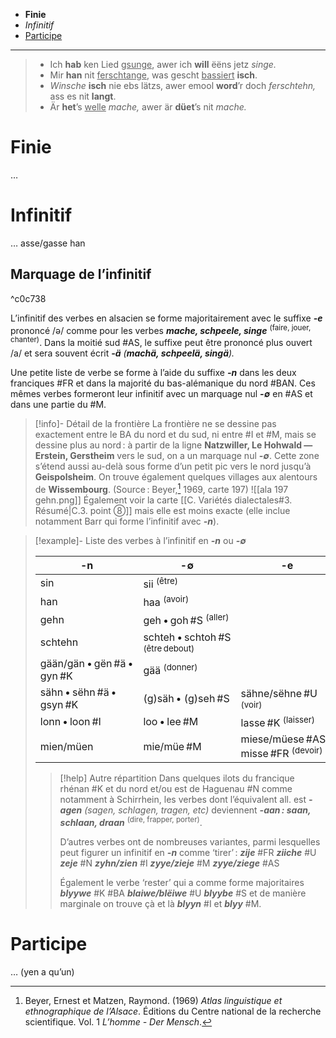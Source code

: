- **Finie**
- *Infinitif*
- <u>Participe</u>

---

> - Ich **hab** ken Lied <u>gsunge</u>, awer ich **will** ëëns jetz *singe.*
> - Mir **han** nit <u>ferschtange</u>, was gescht <u>bassiert</u> **isch**.
> - _Winsche_ **isch** nie ebs lätzs, awer emool **word**’r doch *ferschtehn,* ass es nit **langt**.
> - Är **het**’s <u>welle</u> *mache,* awer är **düet**’s nit *mache.*

# Finie
…
# Infinitif

… asse/gasse han

## Marquage de l’infinitif

^c0c738

L’infinitif des verbes en alsacien se forme majoritairement avec le suffixe ***-e*** prononcé /ə/ comme pour les verbes ***mache, schpeele, singe*** <sup>(faire, jouer, chanter)</sup>. Dans la moitié sud #AS, le suffixe peut être prononcé plus ouvert /a/ et sera souvent écrit _**-ä** (**machä, schpeelä, singä**)._

Une petite liste de verbe se forme à l’aide du suffixe ***-n*** dans les deux franciques #FR et dans la majorité du bas-alémanique du nord #BAN. Ces mêmes verbes formeront leur infinitif avec un marquage nul ***-∅*** en #AS et dans une partie du #M.

> [!info]- Détail de la frontière
> La frontière ne se dessine pas exactement entre le BA du nord et du sud, ni entre #I et #M, mais se dessine plus au nord : à partir de la ligne **Natzwiller, Le Hohwald — Erstein, Gerstheim** vers le sud, on a un marquage nul ***-∅***. Cette zone s’étend aussi au-delà sous forme d’un petit pic vers le nord jusqu’à **Geispolsheim**. On trouve également quelques villages aux alentours de **Wissembourg**.
> (Source : Beyer,[^ALA] 1969, carte 197) ![[ala 197 gehn.png]]
> Également voir la carte [[C. Variétés dialectales#3. Résumé|C.3. point ⑧]] mais elle est moins exacte (elle inclue notamment Barr qui forme l’infinitif avec ***-n***).

> [!example]- Liste des verbes à l’infinitif en ***-n*** ou ***-∅***
> 
> -n | -∅ | -e
>  -- | -- | --
> sin | sii <sup>(être)</sup> |
> han | haa <sup>(avoir)</sup>|
> gehn | geh • goh #S <sup>(aller)</sup>|
> schtehn | schteh • schtoh #S <sup>(être debout)</sup>|
> gään/gän • gën #ä • gyn #K | gää <sup>(donner)</sup>|
> sähn • sëhn #ä • gsyn #K | (g)säh • (g)seh #S | sähne/sëhne #U <sup>(voir)</sup>
> lonn • loon #I | loo • lee #M|lasse #K <sup>(laisser)</sup>
> mien/müen|mie/müe #M | miese/müese #AS • misse #FR <sup>(devoir)</sup>
>
> > [!help] Autre répartition
> > Dans quelques ilots du francique rhénan #K et du nord et/ou est de Haguenau #N comme notamment à Schirrhein, les verbes dont l’équivalent all. est _**-agen** (sagen, schlagen, tragen, etc)_ deviennent ***-aan : saan, schlaan, draan*** <sup>(dire, frapper, porter)</sup>.
> > 
> > D’autres verbes ont de nombreuses variantes, parmi lesquelles peut figurer un infinitif en ***-n*** comme ‘tirer’ : ***zije*** #FR ***ziiche*** #U ***zeje*** #N ***zyhn/zien*** #I ***zyye/zieje*** #M ***zyye/ziege*** #AS
> > 
> > Également le verbe ‘rester’ qui a comme forme majoritaires ***blyywe*** #K #BA ***blaiwe/blëiwe*** #U ***blyybe*** #S et de manière marginale on trouve çà et là ***blyyn*** #I et ***blyy*** #M.

# Participe
… (yen a qu’un)

[^ALA]: Beyer, Ernest et Matzen, Raymond. (1969) _Atlas linguistique et ethnographique de l’Alsace_. Éditions du Centre national de la recherche scientifique. Vol. 1 _L’homme - Der Mensch_.
